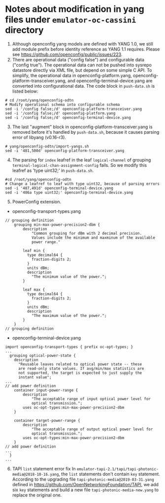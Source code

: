 # Notes about modification in yang files under `emulator-oc-cassini` directory
1. Although openconfig yang models are defined with YANG 1.0, we still add module prefix before identity reference as YANG 1.1 requires. Please see https://github.com/openconfig/public/issues/223.
2. There are operational data ("config false") and configurable data ("config true"). The operational data can not be pushed into sysrepo datastore directly via XML file, but depend on some simple C API. To simplify, the operational data in openconfig-platform.yang, openconfig-platform-transceiver.yang, and openconfig-terminal-device.yang are converted into configurational data. The code block in `push-data.sh` is listed below:

```shell
# cd /root/yang/openconfig-odtn
# Modify operational schema into configurable schema
sed -i '/config false;/d' openconfig-platform-transceiver.yang
sed -i '/config false;/d' openconfig-platform.yang
sed -i '/config false;/d' openconfig-terminal-device.yang
```
3. The last "augment" block in openconfig-platform-transceiver.yang is removed before it's handled by `push-data.sh`, because it causes parsing error of libyang (v0.16-r3).

```shell
# yang/openconfig-odtn/import-yangs.sh
sed -i '481,500d' openconfig-platform-transceiver.yang
```
4. The parsing for `index` leafref in the leaf `logical-channel` of grouping `terminal-logical-chan-assignment-config` fails. So we modify this leafref as 'type uint32;' in `push-data.sh`.
```shell
#cd /root/yang/openconfig-odtn
# Change a leafref to leaf with type uint32, because of parsing errors
sed -i '487,491d' openconfig-terminal-device.yang
sed -i '486a type uint32;' openconfig-terminal-device.yang
```
5. PowerConfig extension.

* openconfig-transport-types.yang
```yang
// grouping definition
    grouping min-max-power-precision2-dbm {
        description 
            "Common grouping for dBm with 2 decimal precision. 
            Values include the minimum and maxminum of the available 
            power range."

        leaf min {
          type decimal64 {
            fraction-digits 2;
          }
          units dBm;
          description
            "The minimum value of the power.";
        }

        leaf max {
          type decimal64 {
            fraction-digits 2;
          }
          units dBm;
          description
            "The maximum value of the power.";
        }
    }
// grouping definition
```
* openconfig-terminal-device.yang
```yang
import openconfig-transport-types { prefix oc-opt-types; }
...
  grouping optical-power-state {
    description
      "Reusable leaves related to optical power state -- these
      are read-only state values. If avg/min/max statistics are
      not supported, the target is expected to just supply the
      instant value";
...
// add power definition
    container input-power-range {
        description 
            "The acceptable range of input optical power level for
            optical transmission.";
        uses oc-opt-types:min-max-power-precision2-dbm
    }

    container target-power-range {
        description 
            "The acceptable range of output optical power level for
            optical transmission.";
        uses oc-opt-types:min-max-power-precision2-dbm
    }
// add power definition
...
  }
...
```

6. TAPI `list` statement error fix
In `emulator-tapi-2.1/tapi/tapi-photonic-media@2018-10-16.yang`, the `list` statements don't contain `key` statement. According to the upgrading 
file `tapi-photonic-media@2019-03-31.yang` defined in https://github.com/OpenNetworkingFoundation/TAPI, we add six `key` statements and build a 
new file `tapi-photonic-media-new.yang` to replace the original one.
